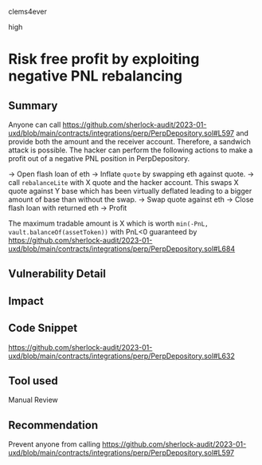 clems4ever

high

# Risk free profit by exploiting negative PNL rebalancing

## Summary

Anyone can call https://github.com/sherlock-audit/2023-01-uxd/blob/main/contracts/integrations/perp/PerpDepository.sol#L597 and provide both the amount and the receiver account. Therefore, a sandwich attack is possible. The hacker can perform the following actions to make a profit out of a negative PNL position in PerpDepository.

-> Open flash loan of eth
-> Inflate `quote` by swapping eth against quote.
-> call `rebalanceLite` with X quote and the hacker account. This swaps X quote against Y base which has been virtually deflated leading to a bigger amount of base than without the swap.
-> Swap quote against eth
-> Close flash loan with returned eth
-> Profit

The maximum tradable amount is X which is worth `min(-PnL, vault.balanceOf(assetToken))` with PnL<0 guaranteed by https://github.com/sherlock-audit/2023-01-uxd/blob/main/contracts/integrations/perp/PerpDepository.sol#L684

## Vulnerability Detail

## Impact

## Code Snippet

https://github.com/sherlock-audit/2023-01-uxd/blob/main/contracts/integrations/perp/PerpDepository.sol#L632

## Tool used

Manual Review

## Recommendation

Prevent anyone from calling https://github.com/sherlock-audit/2023-01-uxd/blob/main/contracts/integrations/perp/PerpDepository.sol#L597